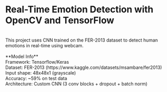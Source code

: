 <h1>Real-Time Emotion Detection with OpenCV and TensorFlow</h1><br>
This project uses CNN trained on the FER-2013 dataset to detect human emotions in real-time using webcam.<br><br>
**Model Info**<br>
Framework: Tensorflow/Keras<br>
Dataset: FER-2013 (https://www.kaggle.com/datasets/msambare/fer2013)<br>
Input shape: 48x48x1 (grayscale)<br>
Accuracy: ~59% on test data<br>
Architecture: Custom CNN (3 conv blocks + dropout + batch norm)<br>



